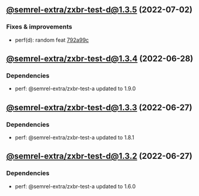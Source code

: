 ## [@semrel-extra/zxbr-test-d@1.3.5](https://github.com/semrel-extra/demo-zx-bulk-release/compare/2022.6.28-semrel-extra.zxbr-test-d.1.3.4-f0...2022.7.2-semrel-extra.zxbr-test-d.1.3.5-f0) (2022-07-02)

### Fixes & improvements
* perf(d): random feat [792a99c](https://github.com/semrel-extra/demo-zx-bulk-release/commit/792a99c149ef16340287add7d0ead8eb9aac42b4)

## [@semrel-extra/zxbr-test-d@1.3.4](https://github.com/semrel-extra/demo-zx-bulk-release/compare/2022.6.27-semrel-extra.zxbr-test-d.1.3.3-f0...2022.6.28-semrel-extra.zxbr-test-d.1.3.4-f0) (2022-06-28)

### Dependencies
* perf: @semrel-extra/zxbr-test-a updated to 1.9.0

## [@semrel-extra/zxbr-test-d@1.3.3](https://github.com/semrel-extra/demo-zx-bulk-release/compare/2022.6.27-semrel-extra.zxbr-test-d.1.3.2-f0...2022.6.27-semrel-extra.zxbr-test-d.1.3.3-f0) (2022-06-27)

### Dependencies
* perf: @semrel-extra/zxbr-test-a updated to 1.8.1

## [@semrel-extra/zxbr-test-d@1.3.2](https://github.com/semrel-extra/demo-zx-bulk-release/compare/2022.6.26-semrel-extra.zxbr-test-d.1.3.1-f0...2022.6.27-semrel-extra.zxbr-test-d.1.3.2-f0) (2022-06-27)

### Dependencies
* perf: @semrel-extra/zxbr-test-a updated to 1.6.0
